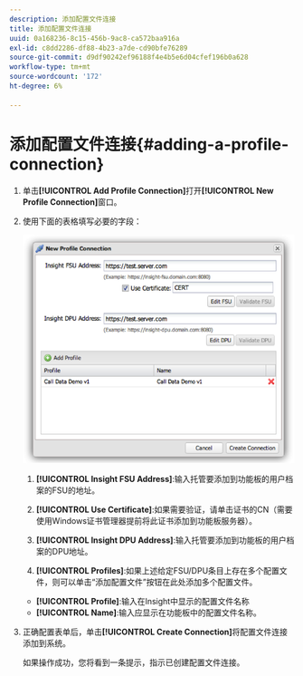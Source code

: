 ```yaml
---
description: 添加配置文件连接
title: 添加配置文件连接
uuid: 0a168236-8c15-456b-9ac8-ca572baa916a
exl-id: c8dd2286-df88-4b23-a7de-cd90bfe76289
source-git-commit: d9df90242ef96188f4e4b5e6d04cfef196b0a628
workflow-type: tm+mt
source-wordcount: '172'
ht-degree: 6%

---
```


# 添加配置文件连接{#adding-a-profile-connection}

1. 单击&#x200B;**[!UICONTROL Add Profile Connection]**&#x200B;打开&#x200B;**[!UICONTROL New Profile Connection]**&#x200B;窗口。
1. 使用下面的表格填写必要的字段：

   ![](assets/new_profile_connection.png)

   1. **[!UICONTROL Insight FSU Address]**:输入托管要添加到功能板的用户档案的FSU的地址。

   1. **[!UICONTROL Use Certificate]**:如果需要验证，请单击证书的CN（需要使用Windows证书管理器提前将此证书添加到功能板服务器）。
   1. **[!UICONTROL Insight DPU Address]**:输入托管要添加到功能板的用户档案的DPU地址。
   1. **[!UICONTROL Profiles]**:如果上述给定FSU/DPU条目上存在多个配置文件，则可以单击“添加配置文件”按钮在此处添加多个配置文件。
   * **[!UICONTROL Profile]**:输入在Insight中显示的配置文件名称
   * **[!UICONTROL Name]**:输入应显示在功能板中的配置文件名称。


1. 正确配置表单后，单击&#x200B;**[!UICONTROL Create Connection]**&#x200B;将配置文件连接添加到系统。

   如果操作成功，您将看到一条提示，指示已创建配置文件连接。
